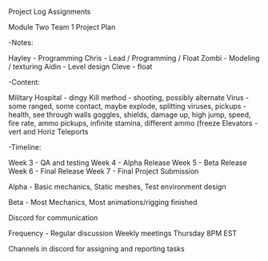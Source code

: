 Project Log Assignments



Module Two Team 1 Project Plan

-Notes: 

Hayley - Programming
Chris - Lead / Programming / Float
Zombi - Modeling / texturing
Aidin - Level design
Cleve - float

-Content: 

Military Hospital - dingy
Kill method - shooting, possibly alternate
Virus - some ranged, some contact, maybe explode, splitting viruses, 
pickups - health, see through walls goggles, shields, damage up, high jump, speed, fire rate, ammo pickups, infinite stamina, different ammo (freeze
Elevators - vert and Horiz
Teleports

-Timeline:

Week 3 - QA and testing
Week 4 - Alpha Release
Week 5 - Beta Release
Week 6 - Final Release
Week 7 - Final Project Submission

Alpha - Basic mechanics, Static meshes, Test environment design

Beta - Most Mechanics, Most animations/rigging finished

Discord for communication

Frequency - Regular discussion Weekly meetings Thursday 8PM EST

Channels in discord for assigning and reporting tasks

